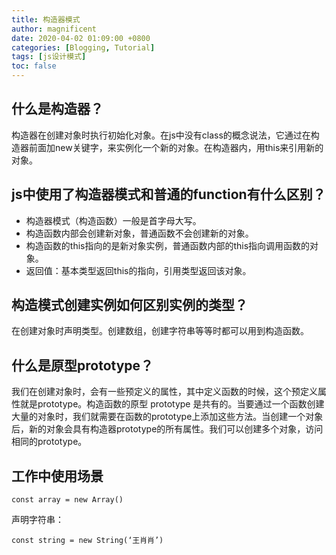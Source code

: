 ```yaml
---
title: 构造器模式
author: magnificent
date: 2020-04-02 01:09:00 +0800
categories: [Blogging, Tutorial]
tags: [js设计模式]
toc: false
---
```


## 什么是构造器？

构造器在创建对象时执行初始化对象。在js中没有class的概念说法，它通过在构造器前面加new关键字，来实例化一个新的对象。在构造器内，用this来引用新的对象。

## js中使用了构造器模式和普通的function有什么区别？

* 构造器模式（构造函数）一般是首字母大写。
* 构造函数内部会创建新对象，普通函数不会创建新的对象。
* 构造函数的this指向的是新对象实例，普通函数内部的this指向调用函数的对象。
* 返回值：基本类型返回this的指向，引用类型返回该对象。

## 构造模式创建实例如何区别实例的类型？

在创建对象时声明类型。创建数组，创建字符串等等时都可以用到构造函数。

## 什么是原型prototype？

我们在创建对象时，会有一些预定义的属性，其中定义函数的时候，这个预定义属性就是prototype。构造函数的原型 prototype 是共有的。当要通过一个函数创建大量的对象时，我们就需要在函数的prototype上添加这些方法。当创建一个对象后，新的对象会具有构造器prototype的所有属性。我们可以创建多个对象，访问相同的prototype。

## 工作中使用场景

```console
const array = new Array()
```

声明字符串：

```console
const string = new String(‘王肖肖’)
```
